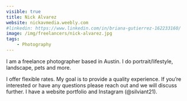 ```yaml
---
visible: true
title: Nick Alvarez
website: nickavmedia.weebly.com
#linkedin: https://www.linkedin.com/in/briana-gutierrez-162233160/
image: /img/freelancers/nick-alvarez.jpg
tags: 
    - Photography
---
```


I am a freelance photographer based in Austin. I do portrait/lifestyle, landscape, pets and more.

I offer flexible rates. My goal is to provide a quality experience. If you’re interested or have any questions please reach out and we will discuss further. I have a website portfolio and Instagram (@silviant21).